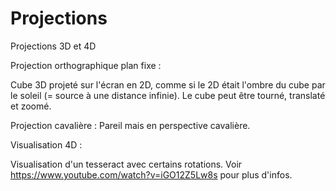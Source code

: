 # Projections
Projections 3D et 4D

Projection orthographique plan fixe :

Cube 3D projeté sur l'écran en 2D, comme si le 2D était l'ombre du cube par le soleil (= source à une distance infinie).
Le cube peut être tourné, translaté et zoomé.

Projection cavalière :
Pareil mais en perspective cavalière.

Visualisation 4D :

Visualisation d'un tesseract avec certains rotations.
Voir https://www.youtube.com/watch?v=iGO12Z5Lw8s pour plus d'infos.
